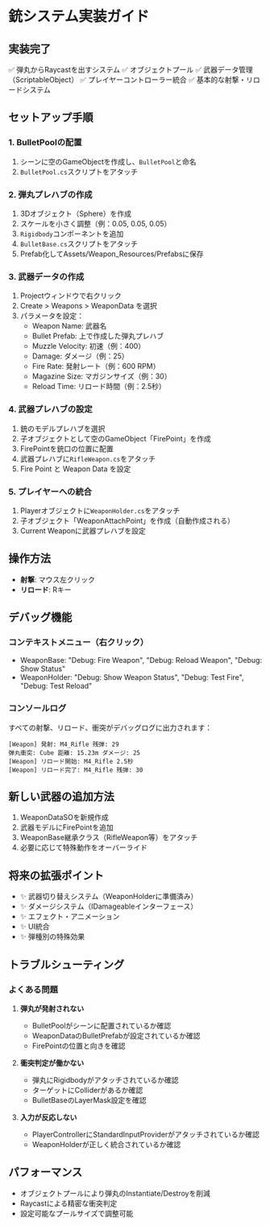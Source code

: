 # 銃システム実装ガイド

## 実装完了

✅ 弾丸からRaycastを出すシステム
✅ オブジェクトプール
✅ 武器データ管理（ScriptableObject）
✅ プレイヤーコントローラー統合
✅ 基本的な射撃・リロードシステム

## セットアップ手順

### 1. BulletPoolの配置
1. シーンに空のGameObjectを作成し、`BulletPool`と命名
2. `BulletPool.cs`スクリプトをアタッチ

### 2. 弾丸プレハブの作成
1. 3Dオブジェクト（Sphere）を作成
2. スケールを小さく調整（例：0.05, 0.05, 0.05）
3. `Rigidbody`コンポーネントを追加
4. `BulletBase.cs`スクリプトをアタッチ
5. Prefab化してAssets/Weapon_Resources/Prefabsに保存

### 3. 武器データの作成
1. Projectウィンドウで右クリック
2. Create > Weapons > WeaponData を選択
3. パラメータを設定：
   - Weapon Name: 武器名
   - Bullet Prefab: 上で作成した弾丸プレハブ
   - Muzzle Velocity: 初速（例：400）
   - Damage: ダメージ（例：25）
   - Fire Rate: 発射レート（例：600 RPM）
   - Magazine Size: マガジンサイズ（例：30）
   - Reload Time: リロード時間（例：2.5秒）

### 4. 武器プレハブの設定
1. 銃のモデルプレハブを選択
2. 子オブジェクトとして空のGameObject「FirePoint」を作成
3. FirePointを銃口の位置に配置
4. 武器プレハブに`RifleWeapon.cs`をアタッチ
5. Fire Point と Weapon Data を設定

### 5. プレイヤーへの統合
1. Playerオブジェクトに`WeaponHolder.cs`をアタッチ
2. 子オブジェクト「WeaponAttachPoint」を作成（自動作成される）
3. Current Weaponに武器プレハブを設定

## 操作方法

- **射撃**: マウス左クリック
- **リロード**: Rキー

## デバッグ機能

### コンテキストメニュー（右クリック）
- WeaponBase: "Debug: Fire Weapon", "Debug: Reload Weapon", "Debug: Show Status"
- WeaponHolder: "Debug: Show Weapon Status", "Debug: Test Fire", "Debug: Test Reload"

### コンソールログ
すべての射撃、リロード、衝突がデバッグログに出力されます：
```
[Weapon] 発射: M4_Rifle 残弾: 29
弾丸衝突: Cube 距離: 15.23m ダメージ: 25
[Weapon] リロード開始: M4_Rifle 2.5秒
[Weapon] リロード完了: M4_Rifle 残弾: 30
```

## 新しい武器の追加方法

1. WeaponDataSOを新規作成
2. 武器モデルにFirePointを追加
3. WeaponBase継承クラス（RifleWeapon等）をアタッチ
4. 必要に応じて特殊動作をオーバーライド

## 将来の拡張ポイント

- ✨ 武器切り替えシステム（WeaponHolderに準備済み）
- ✨ ダメージシステム（IDamageableインターフェース）
- ✨ エフェクト・アニメーション
- ✨ UI統合
- ✨ 弾種別の特殊効果

## トラブルシューティング

### よくある問題

1. **弾丸が発射されない**
   - BulletPoolがシーンに配置されているか確認
   - WeaponDataのBulletPrefabが設定されているか確認
   - FirePointの位置と向きを確認

2. **衝突判定が働かない**
   - 弾丸にRigidbodyがアタッチされているか確認
   - ターゲットにColliderがあるか確認
   - BulletBaseのLayerMask設定を確認

3. **入力が反応しない**
   - PlayerControllerにStandardInputProviderがアタッチされているか確認
   - WeaponHolderが正しく統合されているか確認

## パフォーマンス

- オブジェクトプールにより弾丸のInstantiate/Destroyを削減
- Raycastによる精密な衝突判定
- 設定可能なプールサイズで調整可能
